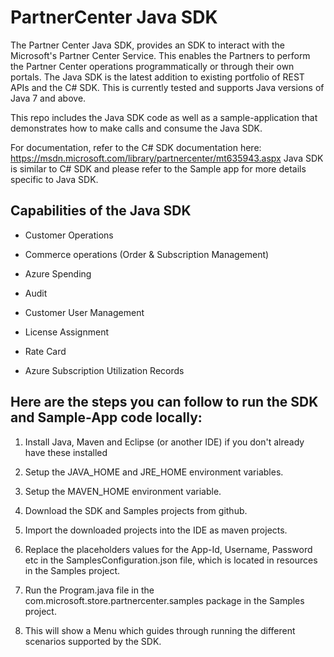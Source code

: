 # PartnerCenter Java SDK

The Partner Center Java SDK, provides an SDK to interact with the Microsoft's Partner Center Service. This enables the Partners to perform the Partner Center operations programmatically or through their own portals. The Java SDK is the latest addition to existing portfolio of REST APIs and the C# SDK. This is currently tested and supports Java versions of Java 7 and above. 

This repo includes the Java SDK code as well as a sample-application that demonstrates how to make calls and consume the Java SDK.

For documentation, refer to the C# SDK documentation here:
https://msdn.microsoft.com/library/partnercenter/mt635943.aspx 
Java SDK is similar to C# SDK and please refer to the Sample app for more details specific to Java SDK.

## Capabilities of the Java SDK

* Customer Operations

* Commerce operations (Order & Subscription Management)

* Azure Spending 

* Audit 

* Customer User Management

* License Assignment 

* Rate Card  

* Azure Subscription Utilization Records

## Here are the steps you can follow to run the SDK and Sample-App code locally:

1. Install Java, Maven and Eclipse (or another IDE) if you don't already have these installed

2. Setup the JAVA_HOME and JRE_HOME environment variables.

3. Setup the MAVEN_HOME environment variable.

4. Download the SDK and Samples projects from github.

5. Import the downloaded projects into the IDE as maven projects.

6. Replace the placeholders values for the App-Id, Username, Password etc in the SamplesConfiguration.json file, which is located in resources in the Samples project.

7. Run the Program.java file in the com.microsoft.store.partnercenter.samples package in the Samples project.

8. This will show a Menu which guides through running the different scenarios supported by the SDK.
